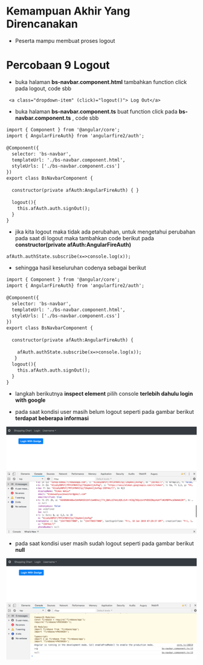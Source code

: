 # Kemampuan Akhir Yang Direncanakan

- Peserta mampu membuat proses logout

# Percobaan 9 Logout
- buka halaman **bs-navbar.component.html** tambahkan function click pada logout, code sbb

```
 <a class="dropdown-item" (click)="logout()"> Log Out</a>
 ```
 - buka halaman **bs-navbar.component.ts** buat function click pada **bs-navbar.component.ts** , code sbb

```
import { Component } from '@angular/core';
import { AngularFireAuth} from 'angularfire2/auth';

@Component({
  selector: 'bs-navbar',
  templateUrl: './bs-navbar.component.html',
  styleUrls: ['./bs-navbar.component.css']
})
export class BsNavbarComponent {

  constructor(private afAuth:AngularFireAuth) { }

  logout(){
    this.afAuth.auth.signOut();
  }
}

 ```

 - jika kita logout maka tidak ada perubahan, untuk mengetahui perubahan pada saat di logout maka tambahkan code berikut pada **constructor(private afAuth:AngularFireAuth)**

```
afAuth.authState.subscribe(x=>console.log(x));
```
 - sehingga hasil keseluruhan codenya sebagai berikut

```
import { Component } from '@angular/core';
import { AngularFireAuth} from 'angularfire2/auth';

@Component({
  selector: 'bs-navbar',
  templateUrl: './bs-navbar.component.html',
  styleUrls: ['./bs-navbar.component.css']
})
export class BsNavbarComponent {

  constructor(private afAuth:AngularFireAuth) {
    
    afAuth.authState.subscribe(x=>console.log(x));
   }
  logout(){
    this.afAuth.auth.signOut();
  }
}
```
 - langkah berikutnya **inspect element** pilih console **terlebih dahulu login with google**

 - pada saat kondisi user masih belum logout seperti pada gambar berikut **terdapat beberapa informasi**

![](image/chapter2/img6.png)

- pada saat kondisi user masih sudah logout seperti pada gambar berikut **null**

![](image/chapter2/img7.png)
